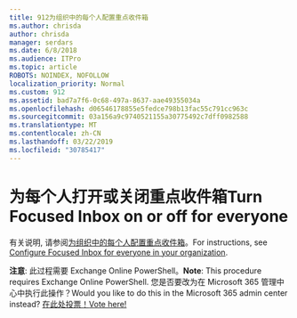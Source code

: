 ```yaml
---
title: 912为组织中的每个人配置重点收件箱
ms.author: chrisda
author: chrisda
manager: serdars
ms.date: 6/8/2018
ms.audience: ITPro
ms.topic: article
ROBOTS: NOINDEX, NOFOLLOW
localization_priority: Normal
ms.custom: 912
ms.assetid: bad7a7f6-0c68-497a-8637-aae49355034a
ms.openlocfilehash: d06546178855e5fedce798b13fac55c791cc963c
ms.sourcegitcommit: 03a156a9c9740521155a30775492c7dff0982588
ms.translationtype: MT
ms.contentlocale: zh-CN
ms.lasthandoff: 03/22/2019
ms.locfileid: "30785417"
---
```

# <a name="turn-focused-inbox-on-or-off-for-everyone"></a><span data-ttu-id="d9b5d-102">为每个人打开或关闭重点收件箱</span><span class="sxs-lookup"><span data-stu-id="d9b5d-102">Turn Focused Inbox on or off for everyone</span></span>

<span data-ttu-id="d9b5d-103">有关说明, 请参阅[为组织中的每个人配置重点收件箱](https://support.office.com/article/613a845c-4b71-41de-b331-acdcf5b6625d.aspx)。</span><span class="sxs-lookup"><span data-stu-id="d9b5d-103">For instructions, see [Configure Focused Inbox for everyone in your organization](https://support.office.com/article/613a845c-4b71-41de-b331-acdcf5b6625d.aspx).</span></span>
  
 <span data-ttu-id="d9b5d-104">**注意**: 此过程需要 Exchange Online PowerShell。</span><span class="sxs-lookup"><span data-stu-id="d9b5d-104">**Note**: This procedure requires Exchange Online PowerShell.</span></span> <span data-ttu-id="d9b5d-105">您是否要改为在 Microsoft 365 管理中心中执行此操作？</span><span class="sxs-lookup"><span data-stu-id="d9b5d-105">Would you like to do this in the Microsoft 365 admin center instead?</span></span> [<span data-ttu-id="d9b5d-106">在此处投票！</span><span class="sxs-lookup"><span data-stu-id="d9b5d-106">Vote here!</span></span>](https://go.microsoft.com/fwlink/p/?linkid=862489)
  

